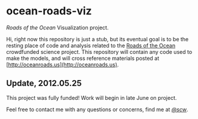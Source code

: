 ocean-roads-viz
===============

*Roads of the Ocean* Visualization project.

Hi, right now this repository is just a stub, but its eventual goal is to be the resting place of code and analysis related to the [Roads of the Ocean ](http://www.rockethub.com/projects/7555-roads-of-the-ocean) crowdfunded science project. This repository will contain any code used to make the models, and will cross reference materials posted at [http://oceanroads.us](http://oceanroads.us).

Update, 2012.05.25
------------------

This project was fully funded! Work will begin in late June on project.


Feel free to contact me with any questions or concerns, find me at *[@scw](https://twitter.com/#!/scw)*.
